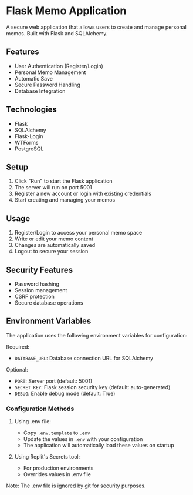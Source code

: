 # Flask Memo Application

A secure web application that allows users to create and manage personal memos. Built with Flask and SQLAlchemy.

## Features

- User Authentication (Register/Login)
- Personal Memo Management
- Automatic Save
- Secure Password Handling
- Database Integration

## Technologies

- Flask
- SQLAlchemy
- Flask-Login
- WTForms
- PostgreSQL

## Setup

1. Click "Run" to start the Flask application
2. The server will run on port 5001
3. Register a new account or login with existing credentials
4. Start creating and managing your memos

## Usage

1. Register/Login to access your personal memo space
2. Write or edit your memo content
3. Changes are automatically saved
4. Logout to secure your session

## Security Features

- Password hashing
- Session management
- CSRF protection
- Secure database operations

## Environment Variables

The application uses the following environment variables for configuration:

Required:
- `DATABASE_URL`: Database connection URL for SQLAlchemy

Optional:
- `PORT`: Server port (default: 5001)
- `SECRET_KEY`: Flask session security key (default: auto-generated)
- `DEBUG`: Enable debug mode (default: True)

### Configuration Methods

1. Using .env file:
   - Copy `.env.template` to `.env`
   - Update the values in `.env` with your configuration
   - The application will automatically load these values on startup

2. Using Replit's Secrets tool:
   - For production environments
   - Overrides values in .env file

Note: The .env file is ignored by git for security purposes.